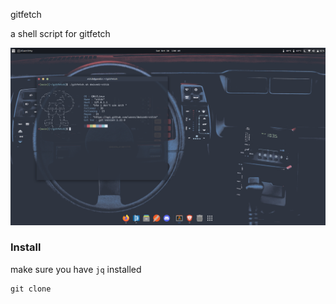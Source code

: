 gitfetch

a shell script for gitfetch
<p>
    <img src="preview.png">
</p>

### Install
make sure you have `jq` installed

```shell
git clone 
```